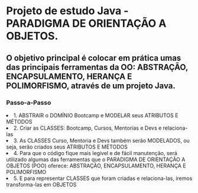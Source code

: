 <h1>Projeto de estudo Java - PARADIGMA DE ORIENTAÇÃO A OBJETOS.</h1>

<h2>O objetivo principal é colocar em prática umas das principais ferramentas da OO: ABSTRAÇÃO, ENCAPSULAMENTO, HERANÇA E POLIMORFISMO, através de um projeto Java.</h2>

<h3>Passo-a-Passo</h3>
<li>1. ABSTRAIR o DOMÍNIO Bootcamp e MODELAR seus ATRIBUTOS E MÉTODOS
<li>2. Criar as CLASSES: Bootcamp, Cursos, Mentorias e Devs e relaciona-las
<li>3. As CLASSES Curso, Mentoria e Devs também serão MODELADOS, ou seja, serão criados seus ATRIBUTOS E MÉTODOS
<li>4. Para que o código fique mais legível e de fácil manutenção, será utilizado algumas das ferramentas que o PARADIGMA DE ORIENTAÇÃO A OBJETOS (POO) oferece: ABSTRAÇÃO, ENCAPSULAMENTO, HERANÇA E POLIMORFISMO
<li>5. E para representar CLASSES que foram criadas e relaciona-las, iremos transforma-las em OBJETOS

